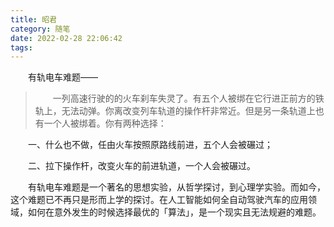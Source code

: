 ```yaml
---
title: 昭君
category: 随笔
date: 2022-02-28 22:06:42
tags:
---
```


　　有轨电车难题——
  
>　　一列高速行驶的的火车刹车失灵了。有五个人被绑在它行进正前方的铁轨上，无法动弹。你离改变列车轨道的操作杆非常近。但是另一条轨道上也有一个人被绑着。你有两种选择：  
>  
　　一、什么也不做，任由火车按照原路线前进，五个人会被碾过；  
>  
　　二、拉下操作杆，改变火车的前进轨道，一个人会被碾过。

　　有轨电车难题是一个著名的思想实验，从哲学探讨，到心理学实验。而如今，这个难题已不再只是形而上学的探讨。在人工智能如何全自动驾驶汽车的应用领域，如何在意外发生的时候选择最优的「算法」，是一个现实且无法规避的难题。
